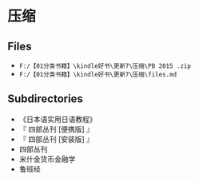 # 压缩

## Files

- `F:/【01分类书籍】\kindle好书\更新7\压缩\PB 2015 .zip`
- `F:/【01分类书籍】\kindle好书\更新7\压缩\files.md`

## Subdirectories

- 《日本语实用日语教程》
- 『 四部丛刊 [便携版] 』
- 『 四部丛刊 [安装版] 』
- 四部丛刊
- 米什金货币金融学
- 鲁班经
